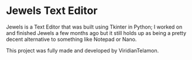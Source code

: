 # Jewels Text Editor

Jewels is a Text Editor that was built using Tkinter in Python; I worked on and finished Jewels a few months ago but it still holds up as being a pretty decent alternative to something like Notepad or Nano.  

This project was fully made and developed by ViridianTelamon.
